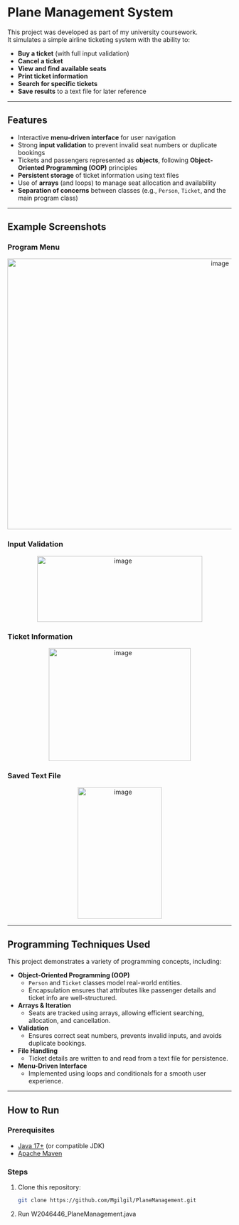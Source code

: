 # Plane Management System 

This project was developed as part of my university coursework.  
It simulates a simple airline ticketing system with the ability to:  

- **Buy a ticket** (with full input validation)  
- **Cancel a ticket**  
- **View and find available seats**  
- **Print ticket information**  
- **Search for specific tickets**  
- **Save results** to a text file for later reference  

---

## Features  

- Interactive **menu-driven interface** for user navigation  
- Strong **input validation** to prevent invalid seat numbers or duplicate bookings  
- Tickets and passengers represented as **objects**, following **Object-Oriented Programming (OOP)** principles  
- **Persistent storage** of ticket information using text files  
- Use of **arrays** (and loops) to manage seat allocation and availability  
- **Separation of concerns** between classes (e.g., `Person`, `Ticket`, and the main program class)  

---

## Example Screenshots  

### Program Menu  
<p align="center">
  <img width="940" height="609" alt="image" src="https://github.com/user-attachments/assets/bcd47694-5e5f-4b9b-a733-c9275918388b" />
</p>  

### Input Validation  
<p align="center">
  <img width="371" height="148" alt="image" src="https://github.com/user-attachments/assets/ba9d920b-4d55-4599-9b8b-c3684e7031b7" />
</p>  

### Ticket Information  
<p align="center">
  <img width="319" height="254" alt="image" src="https://github.com/user-attachments/assets/ccd46fc6-51bc-4848-9452-de59fd767736" />
</p>  

### Saved Text File  
<p align="center">
  <img width="189" height="296" alt="image" src="https://github.com/user-attachments/assets/ee8a0b78-6684-4d70-be47-20f7a26d26f3" />

</p>  

---

## Programming Techniques Used  

This project demonstrates a variety of programming concepts, including:  

- **Object-Oriented Programming (OOP)**  
  - `Person` and `Ticket` classes model real-world entities.  
  - Encapsulation ensures that attributes like passenger details and ticket info are well-structured.  
- **Arrays & Iteration**  
  - Seats are tracked using arrays, allowing efficient searching, allocation, and cancellation.  
- **Validation**  
  - Ensures correct seat numbers, prevents invalid inputs, and avoids duplicate bookings.  
- **File Handling**  
  - Ticket details are written to and read from a text file for persistence.  
- **Menu-Driven Interface**  
  - Implemented using loops and conditionals for a smooth user experience.  

---

## How to Run  

### Prerequisites  
- [Java 17+](https://adoptium.net/) (or compatible JDK)  
- [Apache Maven](https://maven.apache.org/)  

### Steps  
1. Clone this repository:  
   ```bash
   git clone https://github.com/Mgilgil/PlaneManagement.git
2. Run W2046446_PlaneManagement.java
